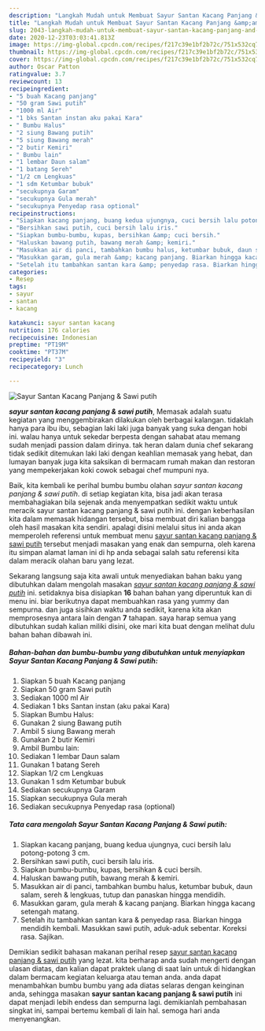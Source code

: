 ```yaml
---
description: "Langkah Mudah untuk Membuat Sayur Santan Kacang Panjang &amp;amp; Sawi putih, Sempurna"
title: "Langkah Mudah untuk Membuat Sayur Santan Kacang Panjang &amp;amp; Sawi putih, Sempurna"
slug: 2043-langkah-mudah-untuk-membuat-sayur-santan-kacang-panjang-and-amp-sawi-putih-sempurna
date: 2020-12-23T03:03:41.813Z
image: https://img-global.cpcdn.com/recipes/f217c39e1bf2b72c/751x532cq70/sayur-santan-kacang-panjang-sawi-putih-foto-resep-utama.jpg
thumbnail: https://img-global.cpcdn.com/recipes/f217c39e1bf2b72c/751x532cq70/sayur-santan-kacang-panjang-sawi-putih-foto-resep-utama.jpg
cover: https://img-global.cpcdn.com/recipes/f217c39e1bf2b72c/751x532cq70/sayur-santan-kacang-panjang-sawi-putih-foto-resep-utama.jpg
author: Oscar Patton
ratingvalue: 3.7
reviewcount: 13
recipeingredient:
- "5 buah Kacang panjang"
- "50 gram Sawi putih"
- "1000 ml Air"
- "1 bks Santan instan aku pakai Kara"
- " Bumbu Halus"
- "2 siung Bawang putih"
- "5 siung Bawang merah"
- "2 butir Kemiri"
- " Bumbu lain"
- "1 lembar Daun salam"
- "1 batang Sereh"
- "1/2 cm Lengkuas"
- "1 sdm Ketumbar bubuk"
- "secukupnya Garam"
- "secukupnya Gula merah"
- "secukupnya Penyedap rasa optional"
recipeinstructions:
- "Siapkan kacang panjang, buang kedua ujungnya, cuci bersih lalu potong-potong 3 cm."
- "Bersihkan sawi putih, cuci bersih lalu iris."
- "Siapkan bumbu-bumbu, kupas, bersihkan &amp; cuci bersih."
- "Haluskan bawang putih, bawang merah &amp; kemiri."
- "Masukkan air di panci, tambahkan bumbu halus, ketumbar bubuk, daun salam, sereh &amp; lengkuas, tutup dan panaskan hingga mendidih."
- "Masukkan garam, gula merah &amp; kacang panjang. Biarkan hingga kacang setengah matang."
- "Setelah itu tambahkan santan kara &amp; penyedap rasa. Biarkan hingga mendidih kembali. Masukkan sawi putih, aduk-aduk sebentar. Koreksi rasa. Sajikan."
categories:
- Resep
tags:
- sayur
- santan
- kacang

katakunci: sayur santan kacang 
nutrition: 176 calories
recipecuisine: Indonesian
preptime: "PT19M"
cooktime: "PT37M"
recipeyield: "3"
recipecategory: Lunch

---
```



![Sayur Santan Kacang Panjang &amp; Sawi putih](https://img-global.cpcdn.com/recipes/f217c39e1bf2b72c/751x532cq70/sayur-santan-kacang-panjang-sawi-putih-foto-resep-utama.jpg)

<b><i>sayur santan kacang panjang &amp; sawi putih</i></b>, Memasak adalah suatu kegiatan yang menggembirakan dilakukan oleh berbagai kalangan. tidaklah hanya para ibu ibu, sebagian laki laki juga banyak yang suka dengan hobi ini. walau hanya untuk sekedar berpesta dengan sahabat atau memang sudah menjadi passion dalam dirinya. tak heran dalam dunia chef sekarang tidak sedikit ditemukan laki laki dengan keahlian memasak yang hebat, dan lumayan banyak juga kita saksikan di bermacam rumah makan dan restoran yang mempekerjakan koki cowok sebagai chef mumpuni nya.

Baik, kita kembali ke perihal bumbu bumbu olahan <i>sayur santan kacang panjang &amp; sawi putih</i>. di setiap kegiatan kita, bisa jadi akan terasa membahagiakan bila sejenak anda menyempatkan sedikit waktu untuk meracik sayur santan kacang panjang &amp; sawi putih ini. dengan keberhasilan kita dalam memasak hidangan tersebut, bisa membuat diri kalian bangga oleh hasil masakan kita sendiri. apalagi disini melalui situs ini anda akan memperoleh referensi untuk membuat menu <u>sayur santan kacang panjang &amp; sawi putih</u> tersebut menjadi masakan yang enak dan sempurna, oleh karena itu simpan alamat laman ini di hp anda sebagai salah satu referensi kita dalam meracik olahan baru yang lezat.




Sekarang langsung saja kita awali untuk menyediakan bahan baku yang dibutuhkan dalam mengolah masakan <u><i>sayur santan kacang panjang &amp; sawi putih</i></u> ini. setidaknya bisa disiapkan <b>16</b> bahan bahan yang diperuntuk kan di menu ini. biar berikutnya dapat membuahkan rasa yang yummy dan sempurna. dan juga sisihkan waktu anda sedikit, karena kita akan memprosesnya antara lain dengan <b>7</b> tahapan. saya harap semua yang dibutuhkan sudah kalian miliki disini, oke mari kita buat dengan melihat dulu bahan bahan dibawah ini.

<!--inarticleads1-->

##### Bahan-bahan dan bumbu-bumbu yang dibutuhkan untuk menyiapkan Sayur Santan Kacang Panjang &amp; Sawi putih:

1. Siapkan 5 buah Kacang panjang
1. Siapkan 50 gram Sawi putih
1. Sediakan 1000 ml Air
1. Sediakan 1 bks Santan instan (aku pakai Kara)
1. Siapkan  Bumbu Halus:
1. Gunakan 2 siung Bawang putih
1. Ambil 5 siung Bawang merah
1. Gunakan 2 butir Kemiri
1. Ambil  Bumbu lain:
1. Sediakan 1 lembar Daun salam
1. Gunakan 1 batang Sereh
1. Siapkan 1/2 cm Lengkuas
1. Gunakan 1 sdm Ketumbar bubuk
1. Sediakan secukupnya Garam
1. Siapkan secukupnya Gula merah
1. Sediakan secukupnya Penyedap rasa (optional)




<!--inarticleads2-->

##### Tata cara mengolah Sayur Santan Kacang Panjang &amp; Sawi putih:

1. Siapkan kacang panjang, buang kedua ujungnya, cuci bersih lalu potong-potong 3 cm.
1. Bersihkan sawi putih, cuci bersih lalu iris.
1. Siapkan bumbu-bumbu, kupas, bersihkan &amp; cuci bersih.
1. Haluskan bawang putih, bawang merah &amp; kemiri.
1. Masukkan air di panci, tambahkan bumbu halus, ketumbar bubuk, daun salam, sereh &amp; lengkuas, tutup dan panaskan hingga mendidih.
1. Masukkan garam, gula merah &amp; kacang panjang. Biarkan hingga kacang setengah matang.
1. Setelah itu tambahkan santan kara &amp; penyedap rasa. Biarkan hingga mendidih kembali. Masukkan sawi putih, aduk-aduk sebentar. Koreksi rasa. Sajikan.




Demikian sedikit bahasan makanan perihal resep <u>sayur santan kacang panjang &amp; sawi putih</u> yang lezat. kita berharap anda sudah mengerti dengan ulasan diatas, dan kalian dapat praktek ulang di saat lain untuk di hidangkan dalam bermacam kegiatan keluarga atau teman anda. anda dapat menambahkan bumbu bumbu yang ada diatas selaras dengan keinginan anda, sehingga masakan <b>sayur santan kacang panjang &amp; sawi putih</b> ini dapat menjadi lebih endess dan sempurna lagi. demikianlah pembahasan singkat ini, sampai bertemu kembali di lain hal. semoga hari anda menyenangkan.
